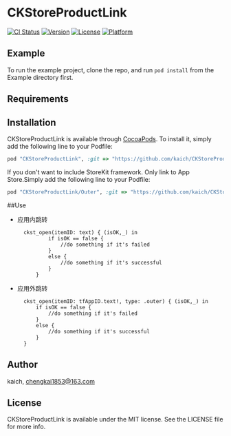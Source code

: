 # CKStoreProductLink

[![CI Status](http://img.shields.io/travis/kaich/CKStoreProductLink.svg?style=flat)](https://travis-ci.org/kaich/CKStoreProductLink)
[![Version](https://img.shields.io/cocoapods/v/CKStoreProductLink.svg?style=flat)](http://cocoapods.org/pods/CKStoreProductLink)
[![License](https://img.shields.io/cocoapods/l/CKStoreProductLink.svg?style=flat)](http://cocoapods.org/pods/CKStoreProductLink)
[![Platform](https://img.shields.io/cocoapods/p/CKStoreProductLink.svg?style=flat)](http://cocoapods.org/pods/CKStoreProductLink)

## Example

To run the example project, clone the repo, and run `pod install` from the Example directory first.

## Requirements

## Installation

CKStoreProductLink is available through [CocoaPods](http://cocoapods.org). To install
it, simply add the following line to your Podfile:

```ruby
pod "CKStoreProductLink", :git => "https://github.com/kaich/CKStoreProductLink.git"
```		

If you don't want to include StoreKit framework. Only link to App Store.Simply add the following line to your Podfile:	

```ruby
pod "CKStoreProductLink/Outer", :git => "https://github.com/kaich/CKStoreProductLink.git"
```

##Use

* 应用内跳转

		ckst_open(itemID: text) { (isOK,_) in
                if isOK == false {
                    //do something if it's failed
                }
                else {
                    //do something if it's successful
                }
            }
           
* 应用外跳转

		ckst_open(itemID: tfAppID.text!, type: .outer) { (isOK,_) in
            if isOK == false {
                //do something if it's failed
            }
            else {
                //do something if it's successful
            }
        }
          

## Author

kaich, chengkai1853@163.com

## License

CKStoreProductLink is available under the MIT license. See the LICENSE file for more info.
